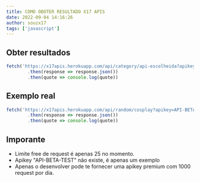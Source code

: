 ```yaml
---
title: COMO OBOTER RESULTADO X17 APIS
date: 2022-09-04 14:16:26
author: souzx17
tags: ['javascript']
---
```


## Obter resultados

```javascript
fetch('https://x17apis.herokuapp.com/api/category/api-escolheida?apikey=SUA_APIKEY)
        .then(response => response.json())
        .then(quote => console.log(quote))
```  

## Exemplo real

```javascript
fetch('https://x17apis.herokuapp.com/api/random/cosplay?apikey=API-BETA-TEST)
        .then(response => response.json())
        .then(quote => console.log(quote))
```

## Imporante

- Limite free de request é apenas 25 no momento.
- Apikey "API-BETA-TEST" não existe, é apenas um exemplo
- Apenas o desenvolver pode te fornecer uma apikey premium com 1000 request por dia.
